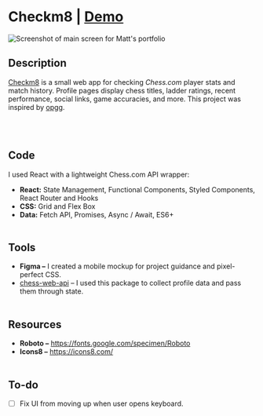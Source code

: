 # Checkm8 | [Demo](https://checkm8.me/) 
![Screenshot of main screen for Matt's portfolio](https://i.ibb.co/ZmVswKx/Screenshot-from-2021-10-11-18-27-50.png)

## Description
[Checkm8](https://checkm8.me/) is a small web app for checking <i>Chess.com</i> player stats and match history.
Profile pages display chess titles, ladder ratings, recent performance, social links, game accuracies, and more. This project was inspired by [opgg](https://na.op.gg/).

<br><br>

## Code
I used React with a lightweight Chess.com API wrapper:
- **React:** State Management, Functional Components, Styled Components, React Router and Hooks
- **CSS:** Grid and Flex Box
- **Data:** Fetch API, Promises, Async / Await, ES6+
<br><br>

## Tools
- **Figma –** I created a mobile mockup for project guidance and pixel-perfect CSS.
- [chess-web-api](https://www.npmjs.com/package/chess-web-api) – I used this package to collect profile data and pass them through state.
<br><br>

## Resources
- **Roboto –** https://fonts.google.com/specimen/Roboto
- **Icons8 –** https://icons8.com/
<br><br>

## To-do
- [ ] Fix UI from moving up when user opens keyboard.
